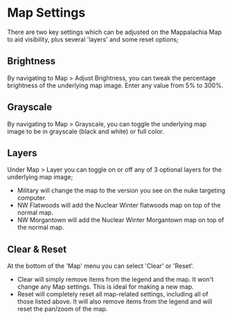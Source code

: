 # Map Settings

There are two key settings which can be adjusted on the Mappalachia Map to aid visibility, plus several 'layers' and some reset options;

## Brightness
By navigating to Map > Adjust Brightness, you can tweak the percentage brightness of the underlying map image. Enter any value from 5% to 300%.

## Grayscale
By navigating to Map > Grayscale, you can toggle the underlying map image to be in grayscale (black and white) or full color.

## Layers
Under Map > Layer you can toggle on or off any of 3 optional layers for the underlying map image;
* Military will change the map to the version you see on the nuke targeting computer.
* NW Flatwoods will add the Nuclear Winter flatwoods map on top of the normal map.
* NW Morgantown will add the Nuclear Winter Morgantown map on top of the normal map.

## Clear & Reset
At the bottom of the 'Map' menu you can select 'Clear' or 'Reset'.<br/>
* Clear will simply remove items from the legend and the map. It won't change any Map settings. This is ideal for making a new map.
* Reset will completely reset all map-related settings, including all of those listed above. It will also remove items from the legend and will reset the pan/zoom of the map.